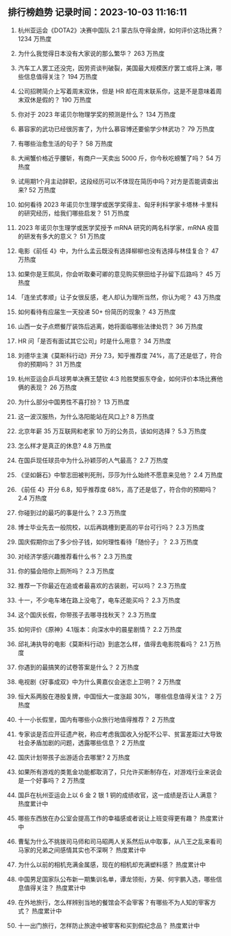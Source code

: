 
## 排行榜趋势 记录时间：2023-10-03 11:16:11
  
  1. 杭州亚运会《DOTA2》决赛中国队 2:1 蒙古队夺得金牌，如何评价这场比赛？ 1234 万热度
    
  2. 为什么我觉得日本没有大家说的那么繁华？ 263 万热度
    
  3. 汽车工人罢工还没完，因劳资谈判破裂，美国最大规模医疗罢工或将上演，哪些信息值得关注？ 194 万热度
    
  4. 公司招聘简介上写着周末双休，但是 HR 却在周末联系你，这是不是意味着周末双休是假的？ 190 万热度
    
  5. 你对于 2023 年诺贝尔物理学奖的预测是什么？ 134 万热度
    
  6. 慕容家的武功已经很厉害了，为什么慕容博还要偷学少林武功？ 79 万热度
    
  7. 有哪些治愈生活的句子？ 58 万热度
    
  8. 大闸蟹价格近乎腰斩，有商户一天卖出 5000 斤，你今秋吃螃蟹了吗？ 54 万热度
    
  9. 试用期1个月主动辞职，这段经历可以不体现在简历中吗？对方是否能调查出来? 52 万热度
    
  10. 如何看待 2023 年诺贝尔生理学或医学奖得主、匈牙利科学家卡塔林·卡里科的研究经历，给我们哪些启发？ 51 万热度
    
  11. 2023 年诺贝尔生理学或医学奖授予 mRNA 研究的两名科学家，mRNA 疫苗的研发有多大的意义？ 51 万热度
    
  12. 电影《前任 4》中，为什么孟云既没有选择柳柳也没有选择与林佳复合？ 47 万热度
    
  13. 如果你是王熙凤，你会听取秦可卿的意见购买祭田给子孙留下后路吗？ 45 万热度
    
  14. 「连坐式孝顺」让子女很反感，老人却认为理所当然，你认为呢？ 43 万热度
    
  15. 如何看待有应届生一天投递 50+ 份简历的现象？ 43 万热度
    
  16. 山西一女子点燃餐厅装饰后逃离，她将面临哪些法律处罚？ 36 万热度
    
  17. HR 问「是否有面试其它公司」时是什么用意？ 34 万热度
    
  18. 刘德华主演《莫斯科行动》开分 7.3，知乎推荐度 74%，高了还是低了，符合你的预期吗？ 31 万热度
    
  19. 杭州亚运会乒乓球男单决赛王楚钦 4:3 险胜樊振东夺金，如何评价本场比赛他俩的表现？ 26 万热度
    
  20. 为什么部分中国男性不喜打扮？ 13 万热度
    
  21. 这一波汉服热，为什么洛阳能站在风口上? 8 万热度
    
  22. 北京年薪 35 万互联网和老家 10 万的公务员，该如何选择？ 5.3 万热度
    
  23. 怎么样才是真正的休息? 4.8 万热度
    
  24. 在国乒现任球员中为什么孙颖莎的人气最高？ 2.7 万热度
    
  25. 《坚如磐石》中黎志田被判死刑，莎莎为什么始终不愿意来见他？ 2.4 万热度
    
  26. 《前任 4》开分 6.8，知乎推荐度 68%，高了还是低了，符合你的预期吗？ 2.4 万热度
    
  27. 你碰到过的最巧的事是什么？ 2.3 万热度
    
  28. 博士毕业先去一般院校，以后再跳槽到更高的平台可行吗？ 2.3 万热度
    
  29. 国庆假期你出了多少份子钱，如何理性看待「随份子」？ 2.3 万热度
    
  30. 对经济学感兴趣推荐看什么书？ 2.3 万热度
    
  31. 你的猫会陪你上厕所吗？ 2.3 万热度
    
  32. 推荐一下你最近在追或者最喜欢的古装剧，可以吗？ 2.3 万热度
    
  33. 十一，不少电车堵在路上没电了，电车还能买吗？ 2.3 万热度
    
  34. 这个国庆长假，你带孩子去哪寻找秋天？ 2.3 万热度
    
  35. 如何评价《原神》4.1版本：向深水中的晨星剧情？ 2.2 万热度
    
  36. 邱礼涛执导的电影《莫斯科行动》到底怎么样，值得去电影院看吗？ 2.1 万热度
    
  37. 你遇到的最搞笑的试卷答案是什么？ 2 万热度
    
  38. 电视剧《好事成双》中为什么黄嘉仪会迷恋上卫明？ 2 万热度
    
  39. 恒大系两股在港股复牌，中国恒大一度涨超 30%， 哪些信息值得关注？ 2 万热度
    
  40. 十一小长假里，国内有哪些小众旅行地值得推荐？ 2 万热度
    
  41. 专家谈是否应开征遗产税，称应考虑我国收入分配不公平、贫富差距过大导致社会矛盾加剧的问题，透露哪些信息？ 2 万热度
    
  42. 国庆计划带孩子出游适合去哪里? 2 万热度
    
  43. 如果所有游戏的类氪金功能都取消了，只允许买断制存在，对游戏行业来说会是一个好事吗？ 2 万热度
    
  44. 国乒在杭州亚运会上以 6 金 2 银 1 铜的成绩收官，这一成绩是否让人满意？ 热度累计中
    
  45. 哪些东西放在办公室会提高工作的幸福感或者说让上班变得更有趣？ 热度累计中
    
  46. 曹髦为什么不挑拨司马师和司马昭两人关系然后从中取事，从八王之乱来看司马家的兄弟之间感情其实也不深啊？ 热度累计中
    
  47. 为什么以前的相机充满金属感，现在的相机却充满塑料感？ 热度累计中
    
  48. 中国男足国家队公布新一期集训名单，谭龙领衔，方昊、何宇鹏入选，哪些信息值得关注？ 热度累计中
    
  49. 在外地旅行，怎么样辨别当地的餐馆会不会宰客？有哪些不为人知的宰客方式？ 热度累计中
    
  50. 十一出门旅行，怎样防止旅途中被宰客和买到假纪念品？ 热度累计中
    